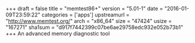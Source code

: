 +++
draft = false
title = "memtest86+"
version = "5.01-1"
date = "2016-01-09T23:59:22"
categories = ['apps']
upstreamurl = "http://www.memtest.org/"
arch = "x86_64"
size = "47424"
usize = "167271"
sha1sum = "d917f7442399c07be6ae29758edc932e052b73b1"
+++
An advanced memory diagnostic tool